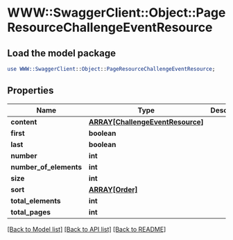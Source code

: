 # WWW::SwaggerClient::Object::PageResourceChallengeEventResource

## Load the model package
```perl
use WWW::SwaggerClient::Object::PageResourceChallengeEventResource;
```

## Properties
Name | Type | Description | Notes
------------ | ------------- | ------------- | -------------
**content** | [**ARRAY[ChallengeEventResource]**](ChallengeEventResource.md) |  | [optional] 
**first** | **boolean** |  | [optional] 
**last** | **boolean** |  | [optional] 
**number** | **int** |  | [optional] 
**number_of_elements** | **int** |  | [optional] 
**size** | **int** |  | [optional] 
**sort** | [**ARRAY[Order]**](Order.md) |  | [optional] 
**total_elements** | **int** |  | [optional] 
**total_pages** | **int** |  | [optional] 

[[Back to Model list]](../README.md#documentation-for-models) [[Back to API list]](../README.md#documentation-for-api-endpoints) [[Back to README]](../README.md)


